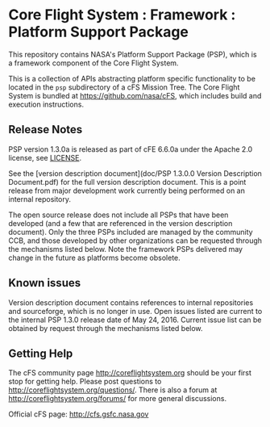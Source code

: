 # Core Flight System : Framework : Platform Support Package

This repository contains NASA's Platform Support Package (PSP), which is a framework component of the Core Flight System.

This is a collection of APIs abstracting platform specific functionality to be located in the `psp` subdirectory of a cFS Mission Tree.  The Core Flight System is bundled at https://github.com/nasa/cFS, which includes build and execution instructions.

## Release Notes

PSP version 1.3.0a is released as part of cFE 6.6.0a under the Apache 2.0 license, see [LICENSE](LICENSE-18128-Apache-2_0.pdf).

See the [version description document](doc/PSP 1.3.0.0 Version Description Document.pdf) for the full version description document.  This is a point release from major development work currently being performed on an internal repository.

The open source release does not include all PSPs that have been developed (and a few that are referenced in the version description document). Only the three PSPs included are managed by the community CCB, and those developed by other organizations can be requested through the mechanisms listed below.  Note the framework PSPs delivered may change in the future as platforms become obsolete.

## Known issues

Version description document contains references to internal repositories and sourceforge, which is no longer in use.  Open issues listed are current to the internal PSP 1.3.0 release date of May 24, 2016.  Current issue list can be obtained by request through the mechanisms listed below.

## Getting Help

The cFS community page http://coreflightsystem.org should be your first stop for getting help. Please post questions to http://coreflightsystem.org/questions/. There is also a forum at http://coreflightsystem.org/forums/ for more general discussions.

Official cFS page: http://cfs.gsfc.nasa.gov
